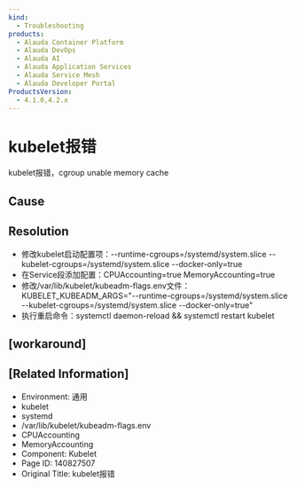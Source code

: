 ```yaml
---
kind:
  - Troubleshooting
products:
  - Alauda Container Platform
  - Alauda DevOps
  - Alauda AI
  - Alauda Application Services
  - Alauda Service Mesh
  - Alauda Developer Portal
ProductsVersion:
  - 4.1.0,4.2.x
---
```

<!-- A type of document that involves encountering a fault, diagnosing it, performing root cause analysis, and providing solutions. -->

# kubelet报错

kubelet报错，cgroup unable memory cache

## Cause

## Resolution
- 修改kubelet启动配置项：--runtime-cgroups=/systemd/system.slice --kubelet-cgroups=/systemd/system.slice --docker-only=true
- 在Service段添加配置：CPUAccounting=true MemoryAccounting=true
- 修改/var/lib/kubelet/kubeadm-flags.env文件：KUBELET_KUBEADM_ARGS="--runtime-cgroups=/systemd/system.slice --kubelet-cgroups=/systemd/system.slice --docker-only=true"
- 执行重启命令：systemctl daemon-reload && systemctl restart kubelet

## [workaround]

## [Related Information]
- Environment: 通用
- kubelet
- systemd
- /var/lib/kubelet/kubeadm-flags.env
- CPUAccounting
- MemoryAccounting
- Component: Kubelet
- Page ID: 140827507
- Original Title: kubelet报错
